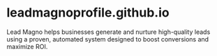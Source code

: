 # leadmagnoprofile.github.io
Lead Magno helps businesses generate and nurture high-quality leads using a proven, automated system designed to boost conversions and maximize ROI.
